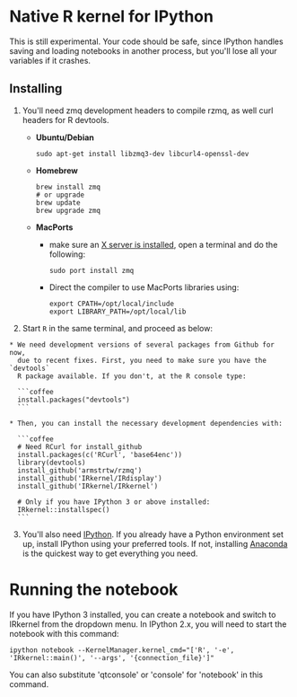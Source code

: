 # Native R kernel for IPython

This is still experimental. Your code should be safe,
since IPython handles saving and loading notebooks in another process, but
you'll lose all your variables if it crashes.

## Installing

  1. You'll need zmq development headers to compile rzmq, as well curl headers
    for R devtools.
      * **Ubuntu/Debian**

        ```Shell
        sudo apt-get install libzmq3-dev libcurl4-openssl-dev
        ```

      * **Homebrew**

        ```Shell
        brew install zmq
        # or upgrade
        brew update
        brew upgrade zmq
        ```

      * **MacPorts**
        * make sure an [X server is installed](http://xquartz.macosforge.org/),
          open a terminal and do the following:

          ```
          sudo port install zmq
          ```

        * Direct the compiler to use MacPorts libraries using:

          ```
          export CPATH=/opt/local/include
          export LIBRARY_PATH=/opt/local/lib
          ```

  2. Start `R` in the same terminal, and proceed as below:

    * We need development versions of several packages from Github for now,
      due to recent fixes. First, you need to make sure you have the `devtools`
      R package available. If you don't, at the R console type:

      ```coffee
      install.packages("devtools")
      ```

    * Then, you can install the necessary development dependencies with:

      ```coffee
      # Need RCurl for install_github
      install.packages(c('RCurl', 'base64enc'))
      library(devtools)
      install_github('armstrtw/rzmq')
      install_github('IRkernel/IRdisplay')
      install_github('IRkernel/IRkernel')

      # Only if you have IPython 3 or above installed:
      IRkernel::installspec()
      ```

  3. You'll also need [IPython](http://ipython.org/). If you already have a
    Python environment set up, install IPython using your preferred tools. If
    not, installing [Anaconda](http://continuum.io/downloads) is the quickest
    way to get everything you need.

# Running the notebook

If you have IPython 3 installed, you can create a notebook and switch to
IRkernel from the dropdown menu. In IPython 2.x, you will need to start the
notebook with this command:

```Shell
ipython notebook --KernelManager.kernel_cmd="['R', '-e', 'IRkernel::main()', '--args', '{connection_file}']"
```

You can also substitute 'qtconsole' or 'console' for 'notebook' in this command.
